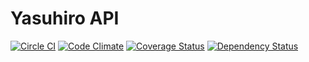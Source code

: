 # Yasuhiro API

[![Circle CI](https://circleci.com/gh/huggys/yasuhiro-api.svg?style=shield)](https://circleci.com/gh/huggys/yasuhiro-api)
[![Code Climate](https://codeclimate.com/github/huggys/yasuhiro-api/badges/gpa.svg)](https://codeclimate.com/github/huggys/yasuhiro-api)
[![Coverage Status](https://coveralls.io/repos/huggys/yasuhiro-api/badge.svg?branch=master&service=github)](https://coveralls.io/github/huggys/yasuhiro-api?branch=master)
[![Dependency Status](https://gemnasium.com/huggys/yasuhiro-api.svg)](https://gemnasium.com/huggys/yasuhiro-api)
